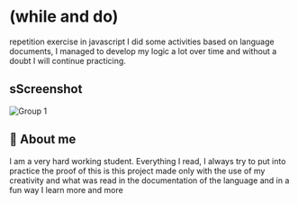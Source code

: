 # (while and do)
repetition exercise in javascript I did some activities based on language documents, I managed to develop my logic a lot over time and without a doubt I will continue practicing.



## sScreenshot
![Group 1](https://user-images.githubusercontent.com/92840891/210924379-f39ddcc5-a6fe-4c8e-a592-a6da80fa57e1.svg)






## 🚀 About me
I am a very hard working student. Everything I read, I always try to put into practice the proof of this is this project made only with the use of my creativity and what was read in the documentation of the language and in a fun way I learn more and more
